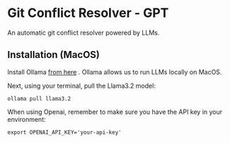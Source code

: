 # Git Conflict Resolver - GPT

An automatic git conflict resolver powered by LLMs.

## Installation (MacOS)

Install Ollama [from here](https://ollama.com/download/mac) . Ollama allows us to run LLMs locally on MacOS.

Next, using your terminal, pull the Llama3.2 model:
```
ollama pull llama3.2
```

When using Openai, remember to make sure you have the API key in your environment:
```
export OPENAI_API_KEY='your-api-key'
```
